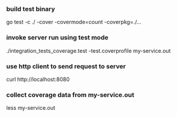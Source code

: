### build test binary
go test -c ./ -cover -covermode=count -coverpkg=./...

### invoke server run using test mode
./integration_tests_coverage.test -test.coverprofile my-service.out

### use http client to send request to server
curl http://localhost:8080

### collect coverage data from my-service.out
less my-service.out
